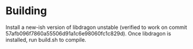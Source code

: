 # Building
Install a new-ish version of libdragon unstable (verified to work on commit 57afb096f7860a55506d91a1c6e98060fc1c829d). Once libdragon is installed, run build.sh to compile.

